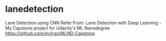 # lanedetection
Lane Detection using CNN
Refer From: Lane Detection with Deep Learning - My Capstone project for Udacity's ML Nanodegree
https://github.com/mvirgo/MLND-Capstone
